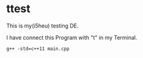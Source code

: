 # ttest

This is my(i5heu) testing DE.

I have connect this Program with "t" in my Terminal.


```
g++ -std=c++11 main.cpp
```
